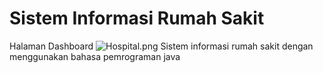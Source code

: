 # Sistem Informasi Rumah Sakit

Halaman Dashboard
![Hospital.png]( {https://github.com/diggynusantara/sistem-informasi-rumah-sakit/blob/main/src/icon/Hospital.png} )
Sistem informasi rumah sakit dengan menggunakan bahasa pemrograman java
